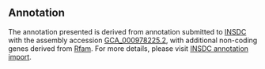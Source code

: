 

Annotation
----------

The annotation presented is derived from annotation submitted to
[INSDC](http://www.insdc.org) with the assembly accession
[GCA\_000978225.2](http://www.ebi.ac.uk/ena/data/view/GCA_000978225.2),
with additional non-coding genes derived from
[Rfam](http://rfam.xfam.org/). For more details, please visit [INSDC
annotation
import](http://ensemblgenomes.org/info/data/insdc_annotation).
